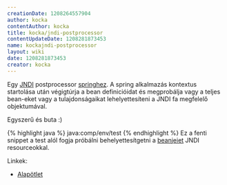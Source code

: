 ```yaml
---
creationDate: 1208264557904 
author: kocka 
contentAuthor: kocka 
title: kocka/jndi-postprocessor 
contentUpdateDate: 1208281873453 
name: kockajndi-postprocessor 
layout: wiki 
date: 1208281873453 
creator: kocka 
---
```

Egy [JNDI](../JNDI.html) postprocessor [springhez](../spring.html). A spring alkalmazás kontextus startolása után végigtúrja a bean definicióidat és megprobálja vagy a teljes bean-eket vagy a tulajdonságaikat lehelyettesíteni a JNDI fa megfelelő objektumával.

Egyszerű és buta :)

{% highlight java %}
<bean id="overloader" class="net.anzix.jhacks.jndi.JNDIPostProcessor">
  <constructor-arg><value>java:comp/env/test</value></constructor-arg>
</bean>
{% endhighlight %}
Ez a fenti snippet a test alól fogja próbálni behelyettesítgetni a [beanjeiet](../pojo.html) JNDI resourceokkal.

Linkek:

*   [Alapötlet](http://iwillworkforfood.blogspot.com/2008/04/tls-konfigurci-hovatevsrl.html)
